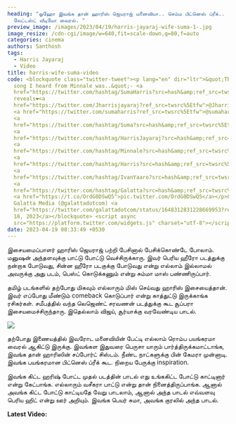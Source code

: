 ```yaml
---
heading: "ஓஹோ இவங்க தான் ஹாரிஸ் ஜெயராஜ் மனைவியா.. செம்ம பிட்னெஸ் ப்ரீக்..
  லேட்டஸ்ட் வீடியோ வைரல். "
preview_image: /images/2023/04/19/harris-jayaraj-wife-suma-1-.jpg
image_resize: /cdn-cgi/image/w=640,fit=scale-down,q=80,f=auto
categories: cinema
authors: Santhosh
tags:
  - Harris Jayaraj
  - Video
title: harris-wife-suma-video
code: <blockquote class="twitter-tweet"><p lang="en" dir="ltr">&quot;The first
  song I heard from Minnale was..&quot;- <a
  href="https://twitter.com/hashtag/SumaHarris?src=hash&amp;ref_src=twsrc%5Etfw">#SumaHarris</a>
  reveals❤<a
  href="https://twitter.com/Jharrisjayaraj?ref_src=twsrc%5Etfw">@Jharrisjayaraj</a>
  <a href="https://twitter.com/sumaharris?ref_src=twsrc%5Etfw">@sumaharris</a>
  <a
  href="https://twitter.com/hashtag/Suma?src=hash&amp;ref_src=twsrc%5Etfw">#Suma</a>
  <a
  href="https://twitter.com/hashtag/HarrisJayaraj?src=hash&amp;ref_src=twsrc%5Etfw">#HarrisJayaraj</a>
  <a
  href="https://twitter.com/hashtag/Minnale?src=hash&amp;ref_src=twsrc%5Etfw">#Minnale</a>
  <a
  href="https://twitter.com/hashtag/Harris?src=hash&amp;ref_src=twsrc%5Etfw">#Harris</a>
  <a
  href="https://twitter.com/hashtag/IvanYaaro?src=hash&amp;ref_src=twsrc%5Etfw">#IvanYaaro</a>
  <a
  href="https://twitter.com/hashtag/Galatta?src=hash&amp;ref_src=twsrc%5Etfw">#Galatta</a>
  <a href="https://t.co/OrdG0DSwQ5">pic.twitter.com/OrdG0DSwQ5</a></p>&mdash;
  Galatta Media (@galattadotcom) <a
  href="https://twitter.com/galattadotcom/status/1648312831228669953?ref_src=twsrc%5Etfw">April
  18, 2023</a></blockquote> <script async
  src="https://platform.twitter.com/widgets.js" charset="utf-8"></script>
date: 2023-04-19 08:33:49 +0530
---
```

இசையமைப்பாளர் ஹாரிஸ் ஜெயராஜ் பற்றி பேசினால் பேசிக்கொண்டே போலாம். மனுஷன் அந்தளவுக்கு பாட்டு போட்டு வெச்சிருக்காரு. இவர் பெரிய ஹீரோ படத்துக்கு நன்றாக போடுவது, சின்ன ஹீரோ படகுக்கு போடுவது என்று எல்லாம் இல்லாமல் அவருக்கு அது படம், பெஸ்ட் கொடுக்கணும் என்று சும்மா மாஸ் பண்ணிருப்பார்.

தமிழ் படங்களில் தற்போது மிகவும் எல்லாரும் மிஸ் செய்வது ஹாரிஸ் இசையைத்தான். இவர் எப்போது மீண்டும் comeback கொடுப்பார் என்று காத்துட்டு இருக்காங்க ரசிகர்கள். சமீபத்தில் வந்த லெஜெண்ட் சரவணன் படத்துக்கு கூட சூப்பரா இசையமைச்சிருந்தாரு. இதெல்லாம் விஜய், சூர்யாக்கு வரவேண்டிய பாடல்.

![](/images/2023/04/19/harris-jayaraj-wife-suma-2-.jpg)

தற்போது இணையத்தில் இவரோட மனைவியின் பேட்டி எல்லாம் ரொம்ப பயங்கரமா வைரல் ஆகிட்டு இருக்கு.  இவங்கள இதுவரை பெருசா யாரும் பார்த்திருக்கமாட்டாங்க, இவங்க தான் ஹாரிஸின் சப்போர்ட் சிஸ்டம். நீண்ட நாட்களுக்கு பின் கேமரா முன்னாடி. இவங்க பயங்கரமான பிட்னெஸ் ப்ரீக் கூட. நிறைய பேருக்கு inspiration.

இவங்க கிட்ட ஹரிஷ் போட்ட முதல் படத்தின் பாடல் எது உங்ககிட்ட போட்டு காட்டினார் என்று கேட்பாங்க. எல்லாரும் வசீகரா பாட்டு என்று தான் நினைத்திருப்பாங்க. ஆனால் அவங்க கிட்ட போட்டு காட்டியதே வேறு பாடலாம், ஆனால் அந்த பாடல் எவ்வளவு பெரிய ஹிட் என்று ஊர் அறியும். இவங்க பெயர் சுமா, அவங்க குரலில் அந்த  பாடல். 

**L﻿atest Video:**